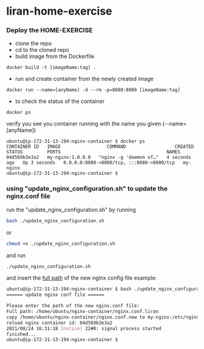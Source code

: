 # liran-home-exercise

### Deploy the HOME-EXERCISE
  * clone the repo
  * cd to the cloned repo
  * build image from the Dockerfile

```
docker build -t [imageName:tag] .
```

  * run and create container from the newly created image

```
docker run --name=[anyName] -d --rm -p=8080:8080 [imageName:tag]
```

  * to check the status of the container
```
docker ps
```
verify you see you container running with the name you given (--name=\[anyName])

```
ubuntu@ip-172-31-13-194:nginx-container $ docker ps
CONTAINER ID   IMAGE                 COMMAND                  CREATED         STATUS         PORTS                                       NAMES
04d569b3e3a2   my-nginx:1.0.0.0   "nginx -g 'daemon of…"   4 seconds ago   Up 3 seconds   0.0.0.0:8080->8080/tcp, :::8080->8080/tcp   my-nginx
ubuntu@ip-172-31-13-194:nginx-container $
```


### using "update_nginx_configuration.sh" to update the nginx.conf file
run the "update_nginx_configuration.sh" by running
```bash
bash ./update_nginx_configuration.sh
```
or 
```bash
chmod +x ./update_nginx_configuration.sh
```
and run
```bash
./update_nginx_configuration.sh
```

and insert the <u>full path</u> of the new nginx config file
example:
```bash
ubuntu@ip-172-31-13-194:nginx-container $ bash ./update_nginx_configuration.sh
====== update nginx conf file ======

Please enter the path of the new nginx.conf file:
Full path: /home/ubuntu/nginx-container/nginx.conf.liran
copy /home/ubuntu/nginx-container/nginx.conf.new to my-nginx:/etc/nginx/conf/nginx.conf
reload nginx container id: 04d569b3e3a2
2021/08/24 16:31:18 [notice] 22#0: signal process started
finished...
ubuntu@ip-172-31-13-194:nginx-container $
```


